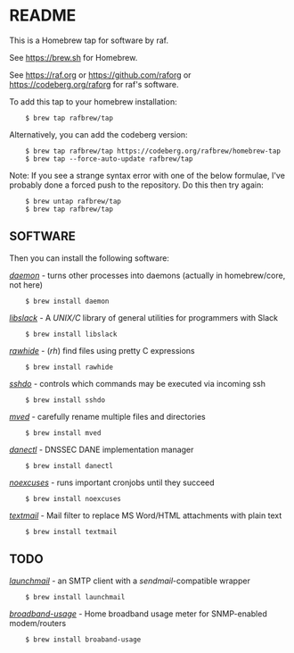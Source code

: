 # README

This is a Homebrew tap for software by raf.

See <https://brew.sh> for Homebrew.

See <https://raf.org> or <https://github.com/raforg> or
<https://codeberg.org/raforg> for raf's software.

To add this tap to your homebrew installation:

        $ brew tap rafbrew/tap

Alternatively, you can add the codeberg version:

        $ brew tap rafbrew/tap https://codeberg.org/rafbrew/homebrew-tap
        $ brew tap --force-auto-update rafbrew/tap

Note: If you see a strange syntax error with one of the below formulae,
I've probably done a forced push to the repository. Do this then try again:

        $ brew untap rafbrew/tap
        $ brew tap rafbrew/tap

## SOFTWARE

Then you can install the following software:

[*daemon*](https://libslack.org/daemon/) - turns other processes into daemons (actually in homebrew/core, not here)

        $ brew install daemon

[*libslack*](https://libslack.org/) - A *UNIX/C* library of general utilities for programmers with Slack

        $ brew install libslack

[*rawhide*](https://raf.org/rawhide/) - (*rh*) find files using pretty C expressions

        $ brew install rawhide

[*sshdo*](https://raf.org/sshdo/) - controls which commands may be executed via incoming ssh

        $ brew install sshdo

[*mved*](https://raf.org/mved/) - carefully rename multiple files and directories

        $ brew install mved

[*danectl*](http://raf.org/danectl/) - DNSSEC DANE implementation manager

        $ brew install danectl

[*noexcuses*](https://raf.org/noexcuses/) - runs important cronjobs until they succeed

        $ brew install noexcuses

[*textmail*](https://raf.org/textmail/) - Mail filter to replace MS Word/HTML attachments with plain text

        $ brew install textmail

## TODO

[*launchmail*](https://raf.org/launchmail/) - an SMTP client with a *sendmail*-compatible wrapper

        $ brew install launchmail

[*broadband-usage*](https://raf.org/broadband-usage/) - Home broadband usage meter for SNMP-enabled modem/routers

        $ brew install broaband-usage

